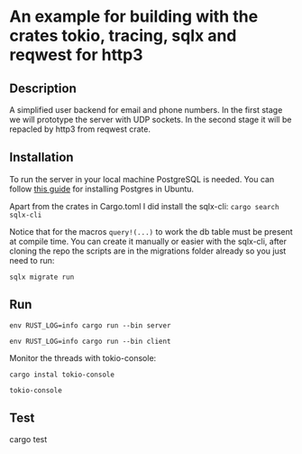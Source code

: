 # An example for building with the crates tokio, tracing, sqlx and reqwest for http3

## Description

A simplified user backend for email and phone numbers.
In the first stage we will prototype the server with UDP sockets.
In the second stage it will be repacled by http3 from reqwest crate.


## Installation

To run the server in your local machine PostgreSQL is needed. You can follow [this guide](https://ubuntu.com/server/docs/install-and-configure-postgresql) for installing Postgres in Ubuntu.

Apart from the crates in Cargo.toml I did install the sqlx-cli:
```cargo search sqlx-cli```

Notice that for the macros ```query!(...)``` to work the db table must be present at compile time. You can create it manually or easier with the sqlx-cli, after cloning the repo the scripts are in the migrations folder already so you just need to run:

```sqlx migrate run```


## Run
```env RUST_LOG=info cargo run --bin server```

```env RUST_LOG=info cargo run --bin client```

Monitor the threads with tokio-console:

```cargo instal tokio-console```

```tokio-console```

## Test
cargo test
